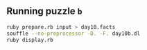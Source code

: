 
## Running puzzle `b`

```sh
ruby prepare.rb input > day10.facts
souffle --no-preprocessor -D. -F. day10b.dl
ruby display.rb
```
